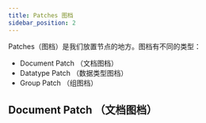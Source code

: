 ```yaml
---
title: Patches 图档
sidebar_position: 2
---
```


Patches（图档）是我们放置节点的地方。图档有不同的类型：
- Document Patch （文档图档）
- Datatype Patch （数据类型图档）
- Group Patch （组图档）

## Document Patch （文档图档）




